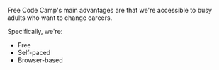 Free Code Camp's main advantages are that we're accessible to busy adults who want to change careers.

Specifically, we're:

* Free
* Self-paced
* Browser-based